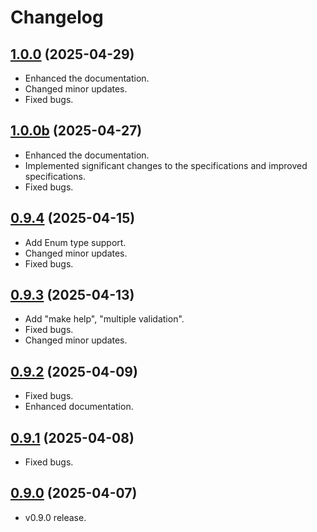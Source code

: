 # Changelog

## [1.0.0](https://github.com/deer-hunt/evargs/releases/tag/v1.0.0) (2025-04-29)

- Enhanced the documentation.
- Changed minor updates.
- Fixed bugs.

## [1.0.0b](https://github.com/deer-hunt/evargs/releases/tag/v1.0.0b) (2025-04-27)

- Enhanced the documentation.
- Implemented significant changes to the specifications and improved specifications.
- Fixed bugs.

## [0.9.4](https://github.com/deer-hunt/evargs/releases/tag/v0.9.4) (2025-04-15)

- Add Enum type support.
- Changed minor updates.
- Fixed bugs.

## [0.9.3](https://github.com/deer-hunt/evargs/releases/tag/v0.9.3) (2025-04-13)

- Add "make help", "multiple validation".
- Fixed bugs.
- Changed minor updates.

## [0.9.2](https://github.com/deer-hunt/evargs/releases/tag/v0.9.2) (2025-04-09)

- Fixed bugs.
- Enhanced documentation.

## [0.9.1](https://github.com/deer-hunt/evargs/releases/tag/v0.9.1) (2025-04-08)

- Fixed bugs.

## [0.9.0](https://github.com/deer-hunt/evargs/releases/tag/v0.9.0) (2025-04-07)

- v0.9.0 release.
